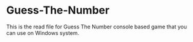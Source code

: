 # Guess-The-Number

This is the read file for Guess The Number console based game that you can use on Windows system. 
